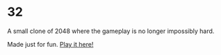 # 32
A small clone of 2048 where the gameplay is no longer impossibly hard.

Made just for fun. [Play it here!](http://aiphavictor.github.io/2048/)
